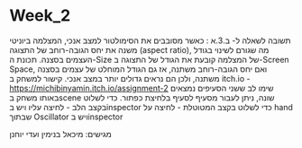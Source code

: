 # Week_2
תשובה לשאלה ל- ב.3.א : 
כאשר מסובבים את הסימולטור למצב אנכי, המצלמה ביוניטי משנה את יחס הגובה-רוחב של התצוגה (aspect ratio), מה שגורם לשינוי בגודל העצמים בסצנה. 
תכונת ה-Size של המצלמה קובעת את הגודל של התצוגה ב-Screen Space, ואם יחס הגובה-רוחב משתנה, אז גם הגודל המוחלט של עצמים בסצנה משתנה, ולכן הם נראים גדולים יותר במצב אנכי.
קישור למשחק ב itch.io - https://michibinyamin.itch.io/assignment-2
שימו לב ששני הסעיפים נמצאים באותו משחק בscene שונה, ניתן לעבור מסעיף לסעיף בלחיצת כפתור.
כדי לשלוט בקצב הלב - לחיצה עליו ויש בinspector 
כדי לשלוט בקצב המטוטלת - לחיצה על hand שבתוך Oscillator ויש בinspector

מגישים: מיכאל בנימין ועדי יוחנן
